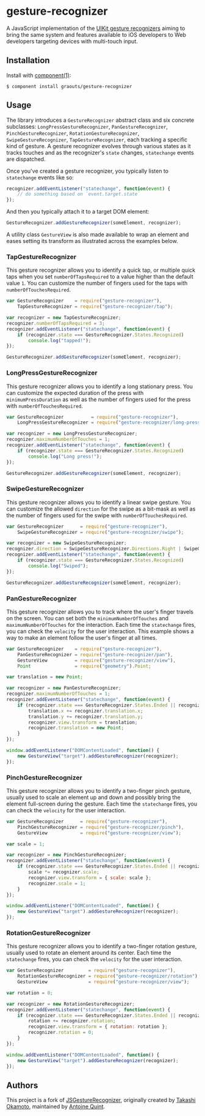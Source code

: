 # gesture-recognizer

A JavaScript implementation of the [UIKit gesture recognizers](https://developer.apple.com/library/ios/documentation/EventHandling/Conceptual/EventHandlingiPhoneOS/GestureRecognizer_basics/GestureRecognizer_basics.html#//apple_ref/doc/uid/TP40009541-CH2-SW2) aiming to bring the same system and features available to iOS developers to Web developers targeting devices with multi-touch input.

## Installation

  Install with [component(1)](http://component.io):

    $ component install graouts/gesture-recognizer

## Usage

The library introduces a `GestureRecognizer` abstract class and six concrete subclasses: `LongPressGestureRecognizer`, `PanGestureRecognizer`, `PinchGestureRecognizer`, `RotationGestureRecognizer`, `SwipeGestureRecognizer`, `TapGestureRecognizer`, each tracking a specific kind of gesture. A gesture recognizer evolves through various states as it tracks touches and as the recognizer's `state` changes, `statechange` events are dispatched.

Once you've created a gesture recognizer, you typically listen to `statechange` events like so:

```javascript
recognizer.addEventListener("statechange", function(event) {
    // do something based on `event.target.state`
});
```

And then you typically attach it to a target DOM element:

```javascript
GestureRecognizer.addGestureRecognizer(someElement, recognizer);
```

A utility class `GestureView` is also made available to wrap an element and eases setting its transform as illustrated across the examples below.

### TapGestureRecognizer

This gesture recognizer allows you to identify a quick tap, or multiple quick taps when you set `numberOfTapsRequired` to a value higher than the default value `1`. You can customize the number of fingers used for the taps with `numberOfTouchesRequired`.

```javascript
var GestureRecognizer    = require("gesture-recognizer"),
    TapGestureRecognizer = require("gesture-recognizer/tap");

var recognizer = new TapGestureRecognizer;
recognizer.numberOfTapsRequired = 3;
recognizer.addEventListener("statechange", function(event) {
    if (recognizer.state === GestureRecognizer.States.Recognized)
        console.log("tapped!");
});

GestureRecognizer.addGestureRecognizer(someElement, recognizer);
```

### LongPressGestureRecognizer

This gesture recognizer allows you to identify a long stationary press. You can customize the expected duration of the press with `minimumPressDuration` as well as the number of fingers used for the press with `numberOfTouchesRequired`.

```javascript
var GestureRecognizer          = require("gesture-recognizer"),
    LongPressGestureRecognizer = require("gesture-recognizer/long-press");

var recognizer = new LongPressGestureRecognizer;
recognizer.maximumNumberOfTouches = 1;
recognizer.addEventListener("statechange", function(event) {
    if (recognizer.state === GestureRecognizer.States.Recognized)
        console.log("Long press!");
});

GestureRecognizer.addGestureRecognizer(someElement, recognizer);
```

### SwipeGestureRecognizer

This gesture recognizer allows you to identify a linear swipe gesture. You can customize the allowed `direction` for the swipe as a bit-mask as well as the number of fingers used for the swipe with `numberOfTouchesRequired`. 

```javascript
var GestureRecognizer      = require("gesture-recognizer"),
    SwipeGestureRecognizer = require("gesture-recognizer/swipe");

var recognizer = new SwipeGestureRecognizer;
recognizer.direction = SwipeGestureRecognizer.Directions.Right | SwipeGestureRecognizer.Directions.Left;
recognizer.addEventListener("statechange", function(event) {
    if (recognizer.state === GestureRecognizer.States.Recognized)
        console.log("Swiped");
});

GestureRecognizer.addGestureRecognizer(someElement, recognizer);
```

### PanGestureRecognizer

This gesture recognizer allows you to track where the user's finger travels on the screen. You can set both the `minimumNumberOfTouches` and `maximumNumberOfTouches` for the interaction. Each time the `statechange` fires, you can check the `velocity` for the user interaction. This example shows a way to make an element follow the user's finger at all times.

```javascript
var GestureRecognizer    = require("gesture-recognizer"),
    PanGestureRecognizer = require("gesture-recognizer/pan"),
    GestureView          = require("gesture-recognizer/view"),
    Point                = require("geometry").Point;

var translation = new Point;

var recognizer = new PanGestureRecognizer;
recognizer.maximumNumberOfTouches = 1;
recognizer.addEventListener("statechange", function(event) {
    if (recognizer.state === GestureRecognizer.States.Ended || recognizer.state === GestureRecognizer.States.Changed) {
        translation.x += recognizer.translation.x;
        translation.y += recognizer.translation.y;
        recognizer.view.transform = translation;
        recognizer.translation = new Point;
    }
});

window.addEventListener("DOMContentLoaded", function() {
    new GestureView("target").addGestureRecognizer(recognizer);
});
```

### PinchGestureRecognizer

This gesture recognizer allows you to identify a two-finger pinch gesture, usually used to scale an element up and down and possibly bring the element full-screen during the gesture. Each time the `statechange` fires, you can check the `velocity` for the user interaction.

```javascript
var GestureRecognizer      = require("gesture-recognizer"),
    PinchGestureRecognizer = require("gesture-recognizer/pinch"),
    GestureView            = require("gesture-recognizer/view");

var scale = 1;

var recognizer = new PinchGestureRecognizer;
recognizer.addEventListener("statechange", function(event) {
    if (recognizer.state === GestureRecognizer.States.Ended || recognizer.state === GestureRecognizer.States.Changed) {
        scale *= recognizer.scale;
        recognizer.view.transform = { scale: scale };
        recognizer.scale = 1;
    }
});

window.addEventListener("DOMContentLoaded", function() {
    new GestureView("target").addGestureRecognizer(recognizer);
});
```

### RotationGestureRecognizer

This gesture recognizer allows you to identify a two-finger rotation gesture, usually used to rotate an element around its center. Each time the `statechange` fires, you can check the `velocity` for the user interaction.

```javascript
var GestureRecognizer         = require("gesture-recognizer"),
    RotationGestureRecognizer = require("gesture-recognizer/rotation"),
    GestureView               = require("gesture-recognizer/view");

var rotation = 0;

var recognizer = new RotationGestureRecognizer;
recognizer.addEventListener("statechange", function(event) {
    if (recognizer.state === GestureRecognizer.States.Ended || recognizer.state === GestureRecognizer.States.Changed) {
        rotation += recognizer.rotation;
        recognizer.view.transform = { rotation: rotation };
        recognizer.rotation = 0;
    }
});

window.addEventListener("DOMContentLoaded", function() {
    new GestureView("target").addGestureRecognizer(recognizer);
});
```

## Authors

This project is a fork of [JSGestureRecognizer](https://github.com/mud/JSGestureRecognizer), originally created by [Takashi Okamoto](http://mud.mitplw.com/), maintained by [Antoine Quint](https://github.com/graouts/).
